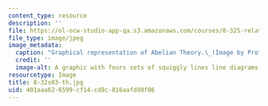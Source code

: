 ```yaml
---
content_type: resource
description: ''
file: https://ol-ocw-studio-app-qa.s3.amazonaws.com/courses/8-325-relativistic-quantum-field-theory-iii-spring-2003/401aaa626599cf14cd8c816aafdd0f06_8-32s03-th.jpg
file_type: image/jpeg
image_metadata:
  caption: "Graphical representation of Abelian Theory.\_(Image by Prof. Frank Wilczek.)"
  credit: ''
  image-alt: A graphic with fours sets of squiggly lines line diagrams.
resourcetype: Image
title: 8-32s03-th.jpg
uid: 401aaa62-6599-cf14-cd8c-816aafdd0f06
---
```

